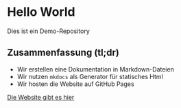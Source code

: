 # Hello World

Dies ist ein Demo-Repository

## Zusammenfassung (tl;dr)

- Wir erstellen eine Dokumentation in Markdown-Dateien
- Wir nutzen `mkdocs` als Generator für statisches Html
- Wir hosten die Website auf GitHub Pages

[Die Website gibt es hier](https://m2vh.github.io/garagelab-dus/)